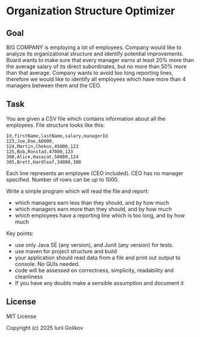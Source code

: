 # Organization Structure Optimizer

## Goal

BIG COMPANY is employing a lot of employees. Company would like to analyze its organizational
structure and identify potential improvements. Board wants to make sure that every manager earns
at least 20% more than the average salary of its direct subordinates, but no more than 50% more
than that average. Company wants to avoid too long reporting lines, therefore we would like to
identify all employees which have more than 4 managers between them and the CEO.

## Task

You are given a CSV file which contains information about all the employees.
File structure looks like this:

```csv
Id,firstName,lastName,salary,managerId
123,Joe,Doe,60000,
124,Martin,Chekov,45000,123
125,Bob,Ronstad,47000,123
300,Alice,Hasacat,50000,124
305,Brett,Hardleaf,34000,300
```

Each line represents an employee (CEO included). CEO has no manager specified. Number of rows
can be up to 1000.

Write a simple program which will read the file and report:

- which managers earn less than they should, and by how much
- which managers earn more than they should, and by how much
- which employees have a reporting line which is too long, and by how much

Key points:

- use only Java SE (any version), and Junit (any version) for tests.
- use maven for project structure and build
- your application should read data from a file and print out output to console. No GUIs needed.
- code will be assessed on correctness, simplicity, readability and cleanliness
- If you have any doubts make a sensible assumption and document it

## License

MIT License

Copyright (c) 2025 Iurii Golikov
